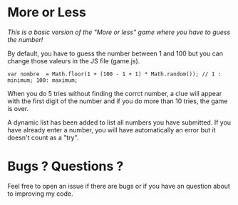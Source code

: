 <h1>More or Less</h1>

<em>This is a basic version of the "More or less" game where you have to guess the number!</em>

By default, you have to guess the number between 1 and 100 but you can change those valeurs in the JS file (game.js).

```
var nombre  = Math.floor(1 + (100 - 1 + 1) * Math.random()); // 1 : minimum; 100: maximum;
```
When you do 5 tries without finding the corrct number, a clue will appear with the first digit of the number and if you do more than 10 tries, the game is over.

A dynamic list has been added to list all numbers you have submitted. If you have already enter a number, you will have automatically an error but it doesn't count as a "try".

<h1>Bugs ? Questions ?</h1>
Feel free to open an issue if there are bugs or if you have an question about to improving my code.
